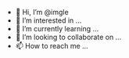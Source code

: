 - 👋 Hi, I’m @imgle
- 👀 I’m interested in ...
- 🌱 I’m currently learning ...
- 💞️ I’m looking to collaborate on ...
- 📫 How to reach me ...

<!---
imgle/imgle is a ✨ special ✨ repository because its `README.md` (this file) appears on your GitHub profile.
You can click the Preview link to take a look at your changes.
--->
